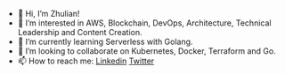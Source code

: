 - 👋 Hi, I’m Zhulian!
- 👀 I’m interested in AWS, Blockchain, DevOps, Architecture, Technical Leadership and Content Creation.
- 🌱 I’m currently learning Serverless with Golang.
- 💞️ I’m looking to collaborate on Kubernetes, Docker, Terraform and Go.
- 📫 How to reach me: [Linkedin](https://linkedin.com/in/zhginev) [Twitter](https://twitter.com/zhuginev)

